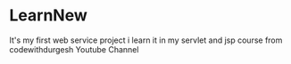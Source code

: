 # LearnNew
It's my first web service project i learn it in my servlet and jsp course from codewithdurgesh Youtube Channel 
